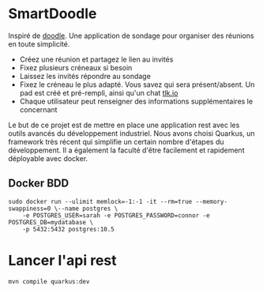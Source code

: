 # SmartDoodle
Inspiré de [doodle](https://doodle.com/fr/). Une application de sondage pour organiser des réunions en toute simplicité. 
 - Créez une réunion et partagez le lien au invités
 - Fixez plusieurs créneaux si besoin
 - Laissez les invités répondre au sondage
 - Fixez le créneau le plus adapté. Vous savez qui sera présent/absent. Un pad est créé et pré-rempli, ainsi qu'un chat [tlk.io](https://tlk.io/)
 - Chaque utilisateur peut renseigner des informations supplémentaires le concernant

Le but de ce projet est de mettre en place une application rest avec les outils avancés du développement industriel.
Nous avons choisi Quarkus, un framework très récent qui simplifie un certain nombre d'étapes du développement. Il a également la faculté d'être facilement et rapidement déployable avec docker.

## Docker BDD
```console
sudo docker run --ulimit memlock=-1:-1 -it --rm=true --memory-swappiness=0 \--name postgres \
    -e POSTGRES_USER=sarah -e POSTGRES_PASSWORD=connor -e POSTGRES_DB=mydatabase \
    -p 5432:5432 postgres:10.5 
```
    
# Lancer l'api rest
```console
mvn compile quarkus:dev
```
